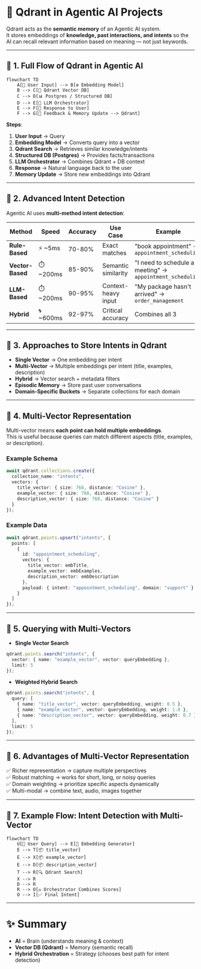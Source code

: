 # 🚀 Qdrant in Agentic AI Projects

Qdrant acts as the **semantic memory** of an Agentic AI system.  
It stores embeddings of **knowledge, past interactions, and intents** so the AI can recall relevant information based on meaning — not just keywords.

---

## 🔹 1. Full Flow of Qdrant in Agentic AI

```mermaid
flowchart TD
    A[🧑 User Input] --> B[⚙️ Embedding Model]
    B --> C[🧠 Qdrant Vector DB]
    C --> D[📊 Postgres / Structured DB]
    D --> E[🤖 LLM Orchestrator]
    E --> F[💬 Response to User]
    F --> G[📝 Feedback & Memory Update --> Qdrant]
```

**Steps**:
1. **User Input** → Query
2. **Embedding Model** → Converts query into a vector
3. **Qdrant Search** → Retrieves similar knowledge/intents
4. **Structured DB (Postgres)** → Provides facts/transactions
5. **LLM Orchestrator** → Combines Qdrant + DB context
6. **Response** → Natural language back to the user
7. **Memory Update** → Store new embeddings into Qdrant

---

## 🔹 2. Advanced Intent Detection

Agentic AI uses **multi-method intent detection**:

| Method            | Speed  | Accuracy | Use Case | Example |
|-------------------|--------|----------|----------|---------|
| **Rule-Based**    | ⚡ ~5ms | 70-80%   | Exact matches | "book appointment" → `appointment_scheduling` |
| **Vector-Based**  | ⏱️ ~200ms | 85-90%   | Semantic similarity | "I need to schedule a meeting" → `appointment_scheduling` |
| **LLM-Based**     | ⏱️ ~200ms | 90-95%   | Context-heavy input | "My package hasn't arrived" → `order_management` |
| **Hybrid**        | 🌀 ~600ms | 92-97%   | Critical accuracy | Combines all 3 |

---

## 🔹 3. Approaches to Store Intents in Qdrant

- **Single Vector** → One embedding per intent
- **Multi-Vector** → Multiple embeddings per intent (title, examples, description)
- **Hybrid** → Vector search + metadata filters
- **Episodic Memory** → Store past user conversations
- **Domain-Specific Buckets** → Separate collections for each domain

---

## 🔹 4. Multi-Vector Representation

Multi-vector means **each point can hold multiple embeddings**.  
This is useful because queries can match different aspects (title, examples, or description).

### Example Schema
```ts
await qdrant.collections.create({
  collection_name: "intents",
  vectors: {
    title_vector: { size: 768, distance: "Cosine" },
    example_vector: { size: 768, distance: "Cosine" },
    description_vector: { size: 768, distance: "Cosine" }
  }
});
```

### Example Data
```ts
await qdrant.points.upsert("intents", {
  points: [
    {
      id: "appointment_scheduling",
      vectors: {
        title_vector: embTitle,
        example_vector: embExamples,
        description_vector: embDescription
      },
      payload: { intent: "appointment_scheduling", domain: "support" }
    }
  ]
});
```

---

## 🔹 5. Querying with Multi-Vectors

- **Single Vector Search**
```ts
qdrant.points.search("intents", {
  vector: { name: "example_vector", vector: queryEmbedding },
  limit: 5
});
```

- **Weighted Hybrid Search**
```ts
qdrant.points.search("intents", {
  query: [
    { name: "title_vector", vector: queryEmbedding, weight: 0.5 },
    { name: "example_vector", vector: queryEmbedding, weight: 1.0 },
    { name: "description_vector", vector: queryEmbedding, weight: 0.7 }
  ],
  limit: 5
});
```

---

## 🔹 6. Advantages of Multi-Vector Representation

✅ Richer representation → capture multiple perspectives  
✅ Robust matching → works for short, long, or noisy queries  
✅ Domain weighting → prioritize specific aspects dynamically  
✅ Multi-modal → combine text, audio, images together  

---

## 🔹 7. Example Flow: Intent Detection with Multi-Vector

```mermaid
flowchart TD
    U[🧑 User Query] --> E[🔢 Embedding Generator]
    E --> T[📦 title_vector]
    E --> X[📦 example_vector]
    E --> D[📦 description_vector]
    T --> R[🔍 Qdrant Search]
    X --> R
    D --> R
    R --> O[⚖️ Orchestrator Combines Scores]
    O --> I[✅ Final Intent]
```

---

# ✨ Summary

- **AI** = Brain (understands meaning & context)  
- **Vector DB (Qdrant)** = Memory (semantic recall)  
- **Hybrid Orchestration** = Strategy (chooses best path for intent detection)  
